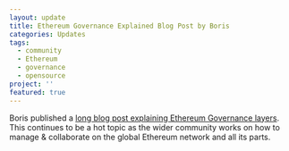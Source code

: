 ```yaml
---
layout: update
title: Ethereum Governance Explained Blog Post by Boris
categories: Updates
tags:
  - community
  - Ethereum
  - governance
  - opensource
project: ''
featured: true
---
```

Boris published a [long blog post explaining Ethereum Governance layers](https://blog.bmannconsulting.com/ethereum-governance/). This continues to be a hot topic as the wider community works on how to manage & collaborate on the global Ethereum network and all its parts.
